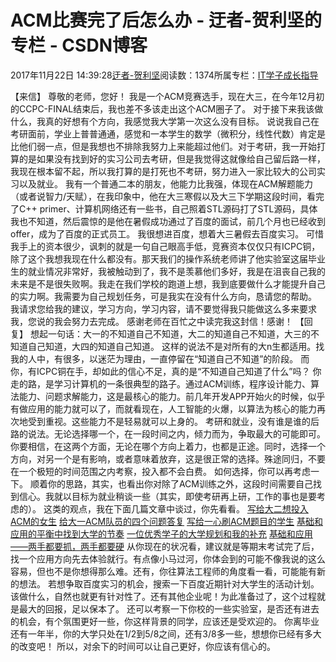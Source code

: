 
# ACM比赛完了后怎么办 - 迂者-贺利坚的专栏 - CSDN博客

2017年11月22日 14:39:28[迂者-贺利坚](https://me.csdn.net/sxhelijian)阅读数：1374所属专栏：[IT学子成长指导](https://blog.csdn.net/column/details/itstudy.html)



【来信】
尊敬的老师，您好！
我是一个ACM竞赛选手，现在大三，在今年12月初的CCPC-FINAL结束后，我也差不多该走出这个ACM圈子了。
对于接下来我该做什么，我真的好想有个方向，我感觉我大学第一次这么没有目标。
说说我自己在考研面前，学业上普普通通，感觉和一本学生的数学（微积分，线性代数）肯定是比他们弱一点，但是我想也不排除我努力上来能超过他们。对于考研，我一开始打算的是如果没有找到好的实习公司去考研，但是我觉得这就像给自己留后路一样，我现在根本留不起，所以我打算的是打死也不考研，努力进入一家比较大的公司实习以及就业。
我有一个普通二本的朋友，他能力比我强，体现在ACM解题能力（或者说智力/天赋），在我印象中，他在大三寒假以及大三下学期这段时间，看完了C++ primer、计算机网络还有一些书，自己照着STL源码打了STL源码，具体我也不知道，然后震惊的是他在暑假成功通过了百度的面试，前几个月也已经收到offer，成为了百度的正式员工。
我很想进百度，想着大三暑假去百度实习。
可惜我手上的资本很少，讽刺的就是一句自己眼高手低，竞赛资本仅仅只有ICPC铜，除了这个我想我现在什么都没有。那天我们的操作系统老师讲了他实验室这届毕业生的就业情况非常好，我被触动到了，我不是羡慕他们多好，我是在沮丧自己我的未来是不是很失败啊。我走在我们学校的跑道上想，我到底要做什么才能提升自己的实力啊。我需要为自己规划任务，可是我实在没有什么方向，恳请您的帮助。
我请求您给我的建议，学习方向，学习内容，请不要觉得我只能做这么多来要求我，您说的我会努力去完成。
感谢老师在百忙之中读完我这封信！感谢！
【回复】
想起一句话：大一的不知道自己不知道，大二的知道自己不知道，大三的不知道自己知道，大四的知道自己知道。
这样的说法不是对所有的大n生都适用。找我的人中，有很多，以迷茫为理由，一直停留在“知道自己不知道”的阶段。
而你，有ICPC铜在手，却如此的信心不足，真的是“不知道自己知道了什么”吗？
你走的路，是学习计算机的一条很典型的路子。通过ACM训练，程序设计能力、算法能力、问题求解能力，这是最核心的能力。前几年开发APP开始火的时候，似乎有做应用的能力就可以了，而就看现在，人工智能的火爆，以算法为核心的能力再次地受到重视。这些能力不是轻易就可以上身的。
考研和就业，没有谁是谁的后路的说法。无论选择哪一个，在一段时间之内，倾力而为，争取最大的可能即可。你要相信，在这两个方面，无论在哪个方向上着力，也都是正途。同时，选择一个方向，对另一个是有影响，或者意味着放弃，这是很正常的选择。殊途同归，不要在一个极短的时间范围之内考察，投入都不会白费。
如何选择，你可以再考虑一下。
顺着你的思路，其实，也看出你对除了ACM训练之外，这段时间需要自己找到信心。我就以目标为就业稍谈一些（其实，即使考研再上研，工作的事也是要考虑的）。
这类的观点，我在下面几篇文章中谈过，你先看看。
[写给大二想投入ACM的女生](http://blog.csdn.net/sxhelijian/article/details/49632755)
[给大一ACM队员的四个问题答复](http://blog.csdn.net/sxhelijian/article/details/51643582)
[写给一心刷ACM题目的学生](http://blog.csdn.net/sxhelijian/article/details/43601977)
[基础和应用的平衡中找到大学的节奏](http://blog.csdn.net/sxhelijian/article/details/24618973)
[一位优秀学子的大学规划和我的补充](http://blog.csdn.net/sxhelijian/article/details/44341841)
[基础和应用——两手都要抓，两手都要硬](http://blog.csdn.net/sxhelijian/article/details/9708367)
从你现在的状况看，建议就是等期末考试完了后，找一个应用方向先去体验就行。有点像小马过河，你体会到的可能不像我说的这么容易，但也不是你想得那么难。还有，你往算法工程师的角度看一看，可能能有新的想法。
若想争取百度实习的机会，搜索一下百度近期针对大学生的活动计划。该做什么，自然也就更有针对性了。还有其他企业呢！为此准备过了，这个过程就是最大的回报，足以保本了。
还可以考察一下你校的一些实验室，是否还有进去的机会，有个氛围更好一些，你这样背景的同学，应该还是受欢迎的。
你离毕业还有一年半，你的大学只处在1/2到5/8之间，还有3/8多一些，想想你已经有多大的改变吧！
所以，对余下的时间可以让自己更好，你应该有信心的。

